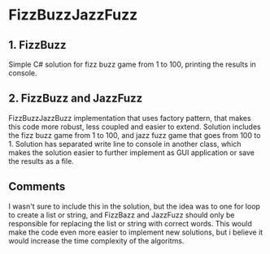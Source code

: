 # FizzBuzzJazzFuzz

## 1. FizzBuzz
Simple C# solution for fizz buzz game from 1 to 100, printing the results in console.

## 2. FizzBuzz and JazzFuzz
FizzBuzzJazzBuzz implementation that uses factory pattern, that makes this code more robust, less coupled and easier to extend. Solution includes the fizz buzz game from 1 to 100, and jazz fuzz game that goes from 100 to 1. Solution has separated write line to console in another class, which makes the solution easier to further implement as GUI application or save the results as a file.

## Comments
I wasn't sure to include this in the solution, but the idea was to one for loop to create a list or string, and FizzBazz and JazzFuzz should only be responsible for replacing the list or string with correct words. This would make the code even more easier to implement new solutions, but i believe it would increase the time complexity of the algoritms.
